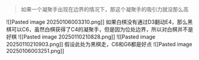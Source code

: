 >如果一个凝聚手出现在边界的情况下，那这个凝聚手的吸引力就没那么高

![[Pasted image 20250106003310.png]]
如果白棋没有通过D3翻动E4，那么黑棋可以C6，虽然白棋获得了C4的凝聚手，但是因为位处边界，所以对白棋并不是好棋
![[Pasted image 20250110210828.png]]
![[Pasted image 20250110210903.png]]
假设此处为黑棋走，C6和G6都是好点
![[Pasted image 20250106003251.png]]
